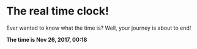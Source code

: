 # The real time clock!

Ever wanted to know what the time is? Well, your journey is about to end!

**The time is Nov 26, 2017, 00:18**